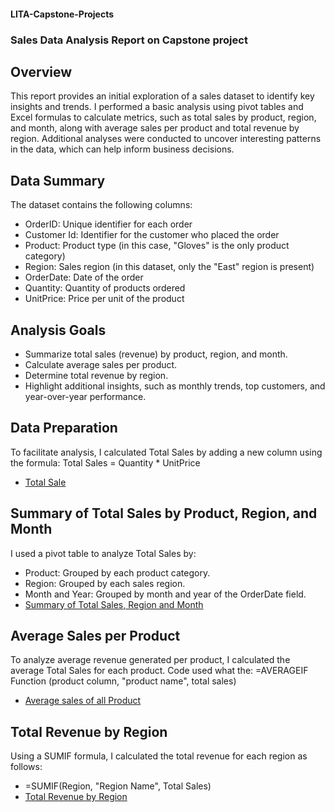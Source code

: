 #### LITA-Capstone-Projects
### Sales Data Analysis Report on Capstone project
## Overview
This report provides an initial exploration of a sales dataset to identify key insights and trends. 
I performed a basic analysis using pivot tables and Excel formulas to calculate metrics, 
such as total sales by product, region, and month, along with average sales per product and total revenue by region. 
Additional analyses were conducted to uncover interesting patterns in the data, which can help inform business decisions.

## Data Summary
The dataset contains the following columns:
- OrderID: Unique identifier for each order
- Customer Id: Identifier for the customer who placed the order
- Product: Product type (in this case, "Gloves" is the only product category)
- Region: Sales region (in this dataset, only the "East" region is present)
- OrderDate: Date of the order
- Quantity: Quantity of products ordered
- UnitPrice: Price per unit of the product

## Analysis Goals
- Summarize total sales (revenue) by product, region, and month.
- Calculate average sales per product.
- Determine total revenue by region.
- Highlight additional insights, such as monthly trends, top customers, and year-over-year performance.

## Data Preparation
To facilitate analysis, I calculated Total Sales by adding a new column using the formula:
Total Sales = Quantity * UnitPrice
- [Total Sale](https://github.com/user-attachments/assets/37178c9a-82bb-42ac-8d31-d6769a501c03)

## Summary of Total Sales by Product, Region, and Month
I used a pivot table to analyze Total Sales by:
- Product: Grouped by each product category.
- Region: Grouped by each sales region.
- Month and Year: Grouped by month and year of the OrderDate field.
- [Summary of Total Sales, Region and Month](https://github.com/user-attachments/assets/d25a6e14-b853-44b3-8db0-92241fea2a3b)

## Average Sales per Product
To analyze average revenue generated per product, I calculated the average Total Sales for each product.
Code used what the:
=AVERAGEIF Function (product column, "product name", total sales)
- [Average sales of all Product ](https://github.com/user-attachments/assets/f7002a78-9831-4a18-b9cb-cd6df708c7f5)

## Total Revenue by Region
Using a SUMIF formula, I calculated the total revenue for each region as follows:
- =SUMIF(Region, "Region Name", Total Sales)
- [Total Revenue by Region](https://github.com/user-attachments/assets/1514d496-15a5-4c37-9466-2c5287ef456d)








